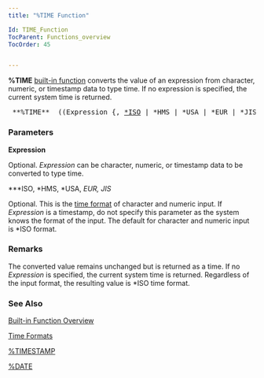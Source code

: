 ```yaml
---
title: "%TIME Function"

Id: TIME_Function
TocParent: Functions_overview
TocOrder: 45


---
```


**%TIME** [built-in function](Functions_overview.html) converts the value of an expression from character, numeric, or timestamp data to type time. If no expression is specified, the current system time is returned. 
<pre class="prettyprint">
 **%TIME**  ((Expression {, <u>*ISO</u> | *HMS | *USA | *EUR | *JIS}))<br /></pre>

### Parameters

**Expression** 

Optional. *Expression* can be character, numeric, or timestamp data to be converted to type time.


***ISO, *HMS, *USA, *EUR, *JIS** 

Optional. This is the [time format](Time_Formats.html) of character and numeric input. If *Expression* is a timestamp, do not specify this parameter as the system knows the format of the input. The default for character and numeric input is *ISO format.


### Remarks
The converted value remains unchanged but is returned as a time. If no *Expression* is specified, the current system time is returned. Regardless of the input format, the resulting value is *ISO time format. 

### See Also
[Built-in Function Overview](Functions_overview.html)

[Time Formats](Time_Formats.html)

[%TIMESTAMP](TIMESTAMP_Function.html)

[%DATE](DATE_Function.html) 
